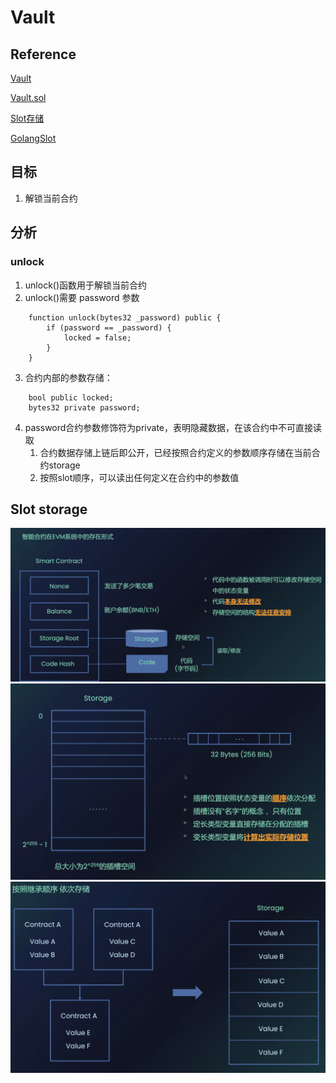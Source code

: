 # Vault

## Reference
[Vault](https://ethernaut.openzeppelin.com/level/8)

[Vault.sol](https://github.com/yuhuajing/ethernaut-book/blob/main/src/08-Vault/Vault.sol)

[Slot存储](https://docs.soliditylang.org/en/latest/internals/layout_in_storage.html)

[GolangSlot](https://github.com/yuhuajing/getSCSlotData/tree/main)

## 目标
1. 解锁当前合约

## 分析
### unlock
1. unlock()函数用于解锁当前合约
2. unlock()需要 password 参数
```solidity
    function unlock(bytes32 _password) public {
        if (password == _password) {
            locked = false;
        }
    }
```
3. 合约内部的参数存储：
```solidity
    bool public locked;
    bytes32 private password;
```
4. password合约参数修饰符为private，表明隐藏数据，在该合约中不可直接读取
   1. 合约数据存储上链后即公开，已经按照合约定义的参数顺序存储在当前合约storage
   2. 按照slot顺序，可以读出任何定义在合约中的参数值

## Slot storage
![Contracts Call](../images/slot-store-1.png)
![Contracts Call](../images/slot-store-2.png)
![Contracts Call](../images/slot-store-3.png)
